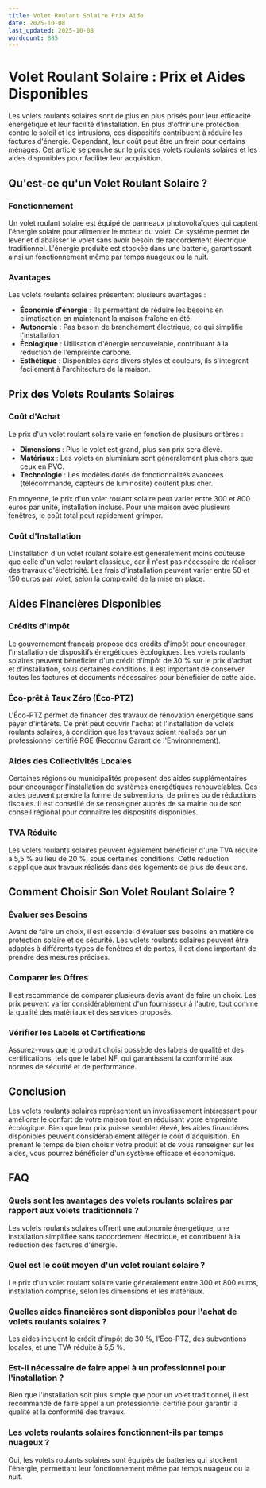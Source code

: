 ```yaml
---
title: Volet Roulant Solaire Prix Aide
date: 2025-10-08
last_updated: 2025-10-08
wordcount: 885
---
```


# Volet Roulant Solaire : Prix et Aides Disponibles

Les volets roulants solaires sont de plus en plus prisés pour leur efficacité énergétique et leur facilité d'installation. En plus d'offrir une protection contre le soleil et les intrusions, ces dispositifs contribuent à réduire les factures d'énergie. Cependant, leur coût peut être un frein pour certains ménages. Cet article se penche sur le prix des volets roulants solaires et les aides disponibles pour faciliter leur acquisition.

## Qu'est-ce qu'un Volet Roulant Solaire ?

### Fonctionnement

Un volet roulant solaire est équipé de panneaux photovoltaïques qui captent l'énergie solaire pour alimenter le moteur du volet. Ce système permet de lever et d'abaisser le volet sans avoir besoin de raccordement électrique traditionnel. L'énergie produite est stockée dans une batterie, garantissant ainsi un fonctionnement même par temps nuageux ou la nuit.

### Avantages

Les volets roulants solaires présentent plusieurs avantages :

- **Économie d'énergie** : Ils permettent de réduire les besoins en climatisation en maintenant la maison fraîche en été.
- **Autonomie** : Pas besoin de branchement électrique, ce qui simplifie l'installation.
- **Écologique** : Utilisation d'énergie renouvelable, contribuant à la réduction de l'empreinte carbone.
- **Esthétique** : Disponibles dans divers styles et couleurs, ils s'intègrent facilement à l'architecture de la maison.

## Prix des Volets Roulants Solaires

### Coût d'Achat

Le prix d'un volet roulant solaire varie en fonction de plusieurs critères :

- **Dimensions** : Plus le volet est grand, plus son prix sera élevé.
- **Matériaux** : Les volets en aluminium sont généralement plus chers que ceux en PVC.
- **Technologie** : Les modèles dotés de fonctionnalités avancées (télécommande, capteurs de luminosité) coûtent plus cher.
  
En moyenne, le prix d'un volet roulant solaire peut varier entre 300 et 800 euros par unité, installation incluse. Pour une maison avec plusieurs fenêtres, le coût total peut rapidement grimper.

### Coût d'Installation

L'installation d'un volet roulant solaire est généralement moins coûteuse que celle d'un volet roulant classique, car il n'est pas nécessaire de réaliser des travaux d'électricité. Les frais d'installation peuvent varier entre 50 et 150 euros par volet, selon la complexité de la mise en place.

## Aides Financières Disponibles

### Crédits d'Impôt

Le gouvernement français propose des crédits d'impôt pour encourager l'installation de dispositifs énergétiques écologiques. Les volets roulants solaires peuvent bénéficier d'un crédit d'impôt de 30 % sur le prix d'achat et d'installation, sous certaines conditions. Il est important de conserver toutes les factures et documents nécessaires pour bénéficier de cette aide.

### Éco-prêt à Taux Zéro (Éco-PTZ)

L'Éco-PTZ permet de financer des travaux de rénovation énergétique sans payer d'intérêts. Ce prêt peut couvrir l'achat et l'installation de volets roulants solaires, à condition que les travaux soient réalisés par un professionnel certifié RGE (Reconnu Garant de l'Environnement).

### Aides des Collectivités Locales

Certaines régions ou municipalités proposent des aides supplémentaires pour encourager l'installation de systèmes énergétiques renouvelables. Ces aides peuvent prendre la forme de subventions, de primes ou de réductions fiscales. Il est conseillé de se renseigner auprès de sa mairie ou de son conseil régional pour connaître les dispositifs disponibles.

### TVA Réduite

Les volets roulants solaires peuvent également bénéficier d'une TVA réduite à 5,5 % au lieu de 20 %, sous certaines conditions. Cette réduction s'applique aux travaux réalisés dans des logements de plus de deux ans.

## Comment Choisir Son Volet Roulant Solaire ?

### Évaluer ses Besoins

Avant de faire un choix, il est essentiel d'évaluer ses besoins en matière de protection solaire et de sécurité. Les volets roulants solaires peuvent être adaptés à différents types de fenêtres et de portes, il est donc important de prendre des mesures précises.

### Comparer les Offres

Il est recommandé de comparer plusieurs devis avant de faire un choix. Les prix peuvent varier considérablement d'un fournisseur à l'autre, tout comme la qualité des matériaux et des services proposés.

### Vérifier les Labels et Certifications

Assurez-vous que le produit choisi possède des labels de qualité et des certifications, tels que le label NF, qui garantissent la conformité aux normes de sécurité et de performance.

## Conclusion

Les volets roulants solaires représentent un investissement intéressant pour améliorer le confort de votre maison tout en réduisant votre empreinte écologique. Bien que leur prix puisse sembler élevé, les aides financières disponibles peuvent considérablement alléger le coût d'acquisition. En prenant le temps de bien choisir votre produit et de vous renseigner sur les aides, vous pourrez bénéficier d'un système efficace et économique.

## FAQ

### Quels sont les avantages des volets roulants solaires par rapport aux volets traditionnels ?

Les volets roulants solaires offrent une autonomie énergétique, une installation simplifiée sans raccordement électrique, et contribuent à la réduction des factures d'énergie.

### Quel est le coût moyen d'un volet roulant solaire ?

Le prix d'un volet roulant solaire varie généralement entre 300 et 800 euros, installation comprise, selon les dimensions et les matériaux.

### Quelles aides financières sont disponibles pour l'achat de volets roulants solaires ?

Les aides incluent le crédit d'impôt de 30 %, l'Éco-PTZ, des subventions locales, et une TVA réduite à 5,5 %.

### Est-il nécessaire de faire appel à un professionnel pour l'installation ?

Bien que l'installation soit plus simple que pour un volet traditionnel, il est recommandé de faire appel à un professionnel certifié pour garantir la qualité et la conformité des travaux.

### Les volets roulants solaires fonctionnent-ils par temps nuageux ?

Oui, les volets roulants solaires sont équipés de batteries qui stockent l'énergie, permettant leur fonctionnement même par temps nuageux ou la nuit.